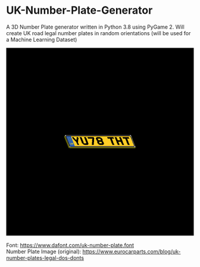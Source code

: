 # UK-Number-Plate-Generator
A 3D Number Plate generator written in Python 3.8 using PyGame 2. Will create UK road legal number plates in random orientations (will be used for a Machine Learning Dataset)

![Screenshot](https://github.com/hamolicious/UK-Number-Plate-Generator/blob/main/yu78_tht.png?raw=true)

Font: https://www.dafont.com/uk-number-plate.font <br>
Number Plate Image (original): https://www.eurocarparts.com/blog/uk-number-plates-legal-dos-donts
